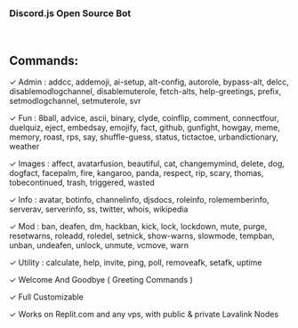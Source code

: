 ### Discord.js Open Source Bot

<br/>

## Commands:
✓ Admin : addcc, addemoji, ai-setup, alt-config, autorole, bypass-alt, delcc, disablemodlogchannel, disablemuterole, fetch-alts, help-greetings, prefix, setmodlogchannel, setmuterole, svr

✓ Fun : 8ball, advice, ascii, binary, clyde, coinflip, comment, connectfour, duelquiz, eject, embedsay, emojify, fact, github, gunfight, howgay, meme, memory, roast, rps, say, shuffle-guess, status, tictactoe, urbandictionary, weather

✓ Images : affect, avatarfusion, beautiful, cat, changemymind, delete, dog, dogfact, facepalm, fire, kangaroo, panda, respect, rip, scary, thomas, tobecontinued, trash, triggered, wasted

✓ Info : avatar, botinfo, channelinfo, djsdocs, roleinfo, rolememberinfo, serverav, serverinfo, ss, twitter, whois, wikipedia

✓ Mod : ban, deafen, dm, hackban, kick, lock, lockdown, mute, purge, resetwarns, roleadd, roledel, setnick, show-warns, slowmode, tempban, unban, undeafen, unlock, unmute, vcmove, warn

✓ Utility : calculate, help, invite, ping, poll, removeafk, setafk, uptime

✓ Welcome And Goodbye ( Greeting Commands )

✓ Full Customizable

✓ Works on Replit.com and any vps, with public & private Lavalink Nodes

<br/>
